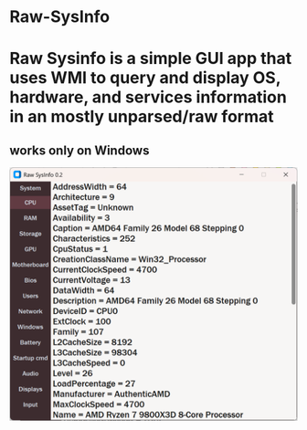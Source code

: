 # Raw-SysInfo

# Raw Sysinfo is a simple GUI app that uses WMI to query and display OS, hardware, and services information in an mostly unparsed/raw format
## works only on Windows

![Image](img_1.png)
